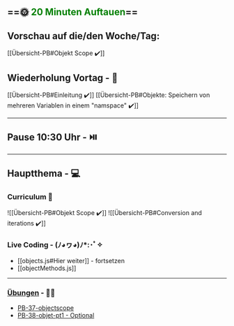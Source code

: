 ## ==🌞 <font style="color:green">20 Minuten Auftauen</font>==

## Vorschau auf die/den Woche/Tag:

[[Übersicht-PB#Objekt Scope ✔️]]

## Wiederholung Vortag  - 📖

[[Übersicht-PB#Einleitung ✔️]]
[[Übersicht-PB#Objekte: Speichern von mehreren Variablen in einem "namspace" ✔️]]

---

## Pause 10:30 Uhr - ⏯️

---

## Hauptthema - 💻

### Curriculum 📝
![[Übersicht-PB#Objekt Scope ✔️]]
![[Übersicht-PB#Conversion and iterations ✔️]]


### Live Coding -  (ﾉ◕ヮ◕)ﾉ*:･ﾟ✧

- [[objects.js#Hier weiter]] - fortsetzen
-   [[objectMethods.js]]

---

### [Übungen](https://classroom.github.com/classrooms/113973596-fbw-wd-22-d07-ubungsaufgaben) - 🏋️‍♂️

-   [PB-37-objectscope](https://github.com/DigitalCareerInstitute/PB-datastructure-objectscope/tree/main)
- [PB-38-objet-pt1 - Optional](https://github.com/DigitalCareerInstitute/PB-objects-pt1/blob/main/README_DE.md)
